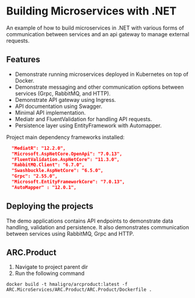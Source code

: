 # Building Microservices with .NET

An example of how to build microservices in .NET with various forms of communication between services and an api gateway to manage external requests.

## Features

- Demonstrate running microservices deployed in Kubernetes on top of Docker.
- Demonstrate messaging and other communication options between services (Grpc, RabbitMQ, and HTTP).
- Demonstrate API gateway using Ingress.
- API documentation using Swagger.
- Minimal API implementation.
- Mediatr and FluentValidation for handling API requests.
- Persistence layer using EntityFramework with Automapper.

Project main dependency frameworks installed:

```JSON
  "MediatR": "12.2.0",
  "Microsoft.AspNetCore.OpenApi": "7.0.13",
  "FluentValidation.AspNetCore": "11.3.0",
  "RabbitMQ.Client": "6.7.0",
  "Swashbuckle.AspNetCore": "6.5.0",
  "Grpc": "2.55.0",
  "Microsoft.EntityFrameworkCore": "7.0.13",
  "AutoMapper" : "12.0.1",
```

## Deploying the projects

The demo applications contains API endpoints to demonstrate data handling, validation and persistence.
It also demonstrates communication between services using RabbitMQ, Grpc and HTTP.

## ARC.Product

1. Navigate to project parent dir
2. Run the following command

```
docker build -t hmaligro/arcproduct:latest -f ARC.MicroServices/ARC.Product/ARC.Product/Dockerfile .
```
